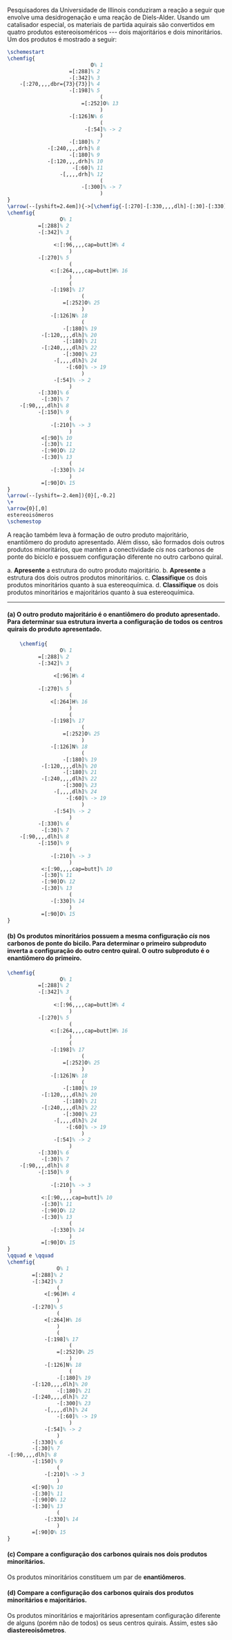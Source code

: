 Pesquisadores da Universidade de Illinois conduziram a reação a seguir que envolve uma desidrogenação e uma reação de Diels-Alder. Usando um catalisador especial, os materiais de partida aquirais são convertidos em quatro produtos estereoisoméricos --- dois majoritários e dois minoritários. Um dos produtos é mostrado a seguir:

```latex
\schemestart
\chemfig{
                           O% 1
                    =[:288]% 2
                    -[:342]% 3
    -[:270,,,,dbr={73}{73}]% 4
                    -[:198]% 5
                              (
                        =[:252]O% 13
                              )
                    -[:126]N% 6
                              (
                         -[:54]% -> 2
                              )
                    -[:180]% 7
             -[:240,,,,drh]% 8
                    -[:180]% 9
             -[:120,,,,drh]% 10
                     -[:60]% 11
                 -[,,,,drh]% 12
                              (
                        -[:300]% -> 7
                              )
}
\arrow(--[yshift=2.4em]){->[\chemfig{-[:270]-[:330,,,,dlh]-[:30]-[:330]-[:30]-[:330]O-[:30](-[:330])=[:90]O}][catalisador]}[,3]
\chemfig{
                 O% 1
          =[:288]% 2
          -[:342]% 3
                    (
               <:[:96,,,,cap=butt]H% 4
                    )
          -[:270]% 5
                    (
              <:[:264,,,,cap=butt]H% 16
                    )
                    (
              -[:198]% 17
                        (
                  =[:252]O% 25
                        )
              -[:126]N% 18
                        (
                  -[:180]% 19
           -[:120,,,,dlh]% 20
                  -[:180]% 21
           -[:240,,,,dlh]% 22
                  -[:300]% 23
               -[,,,,dlh]% 24
                   -[:60]% -> 19
                        )
               -[:54]% -> 2
                    )
          -[:330]% 6
           -[:30]% 7
    -[:90,,,,dlh]% 8
          -[:150]% 9
                    (
              -[:210]% -> 3
                    )
           <[:90]% 10
           -[:30]% 11
           -[:90]O% 12
           -[:30]% 13
                    (
              -[:330]% 14
                    )
           =[:90]O% 15
}
\arrow(--[yshift=-2.4em]){0}[,-0.2]
\+
\arrow{0}[,0]
estereoisômeros
\schemestop
```

A reação também leva à formação de outro produto majoritário, enantiômero do produto apresentado. Além disso, são formados dois outros produtos minoritários, que mantém a conectividade *cis* nos carbonos de ponte do biciclo e possuem configuração diferente no outro carbono quiral.

a. **Apresente** a estrutura do outro produto majoritário.
b. **Apresente** a estrutura dos dois outros produtos minoritários.
c. **Classifique** os dois produtos minoritários quanto à sua estereoquímica.
d. **Classifique** os dois produtos minoritários e majoritários quanto à sua estereoquímica.

---

#### **(a)** O outro produto majoritário é o enantiômero do produto apresentado. Para determinar sua estrutura inverta a configuração de todos os centros quirais do produto apresentado.

```latex
    \chemfig{
                 O% 1
          =[:288]% 2
          -[:342]% 3
                    (
               <[:96]H% 4
                    )
          -[:270]% 5
                    (
              <[:264]H% 16
                    )
                    (
              -[:198]% 17
                        (
                  =[:252]O% 25
                        )
              -[:126]N% 18
                        (
                  -[:180]% 19
           -[:120,,,,dlh]% 20
                  -[:180]% 21
           -[:240,,,,dlh]% 22
                  -[:300]% 23
               -[,,,,dlh]% 24
                   -[:60]% -> 19
                        )
               -[:54]% -> 2
                    )
          -[:330]% 6
           -[:30]% 7
    -[:90,,,,dlh]% 8
          -[:150]% 9
                    (
              -[:210]% -> 3
                    )
           <:[:90,,,,cap=butt]% 10
           -[:30]% 11
           -[:90]O% 12
           -[:30]% 13
                    (
              -[:330]% 14
                    )
           =[:90]O% 15
}
```

#### **(b)** Os produtos minoritários possuem a mesma configuração *cis* nos carbonos de ponte do bicilo. Para determinar o primeiro subproduto inverta a configuração do outro centro quiral. O outro subproduto é o enantiômero do primeiro.

```latex
\chemfig{
                 O% 1
          =[:288]% 2
          -[:342]% 3
                    (
               <:[:96,,,,cap=butt]H% 4
                    )
          -[:270]% 5
                    (
              <:[:264,,,,cap=butt]H% 16
                    )
                    (
              -[:198]% 17
                        (
                  =[:252]O% 25
                        )
              -[:126]N% 18
                        (
                  -[:180]% 19
           -[:120,,,,dlh]% 20
                  -[:180]% 21
           -[:240,,,,dlh]% 22
                  -[:300]% 23
               -[,,,,dlh]% 24
                   -[:60]% -> 19
                        )
               -[:54]% -> 2
                    )
          -[:330]% 6
           -[:30]% 7
    -[:90,,,,dlh]% 8
          -[:150]% 9
                    (
              -[:210]% -> 3
                    )
           <:[:90,,,,cap=butt]% 10
           -[:30]% 11
           -[:90]O% 12
           -[:30]% 13
                    (
              -[:330]% 14
                    )
           =[:90]O% 15
}
\qquad e \qquad
\chemfig{
                O% 1
        =[:288]% 2
        -[:342]% 3
                (
            <[:96]H% 4
                )
        -[:270]% 5
                (
            <[:264]H% 16
                )
                (
            -[:198]% 17
                    (
                =[:252]O% 25
                    )
            -[:126]N% 18
                    (
                -[:180]% 19
        -[:120,,,,dlh]% 20
                -[:180]% 21
        -[:240,,,,dlh]% 22
                -[:300]% 23
            -[,,,,dlh]% 24
                -[:60]% -> 19
                    )
            -[:54]% -> 2
                )
        -[:330]% 6
        -[:30]% 7
-[:90,,,,dlh]% 8
        -[:150]% 9
                (
            -[:210]% -> 3
                )
        <[:90]% 10
        -[:30]% 11
        -[:90]O% 12
        -[:30]% 13
                (
            -[:330]% 14
                )
        =[:90]O% 15
}
```

#### **(c)** Compare a configuração dos carbonos quirais nos dois produtos minoritários.

Os produtos minoritários constituem um par de **enantiômeros**.

#### **(d)** Compare a configuração dos carbonos quirais dos produtos minoritários e majoritários.

Os produtos minoritários e majoritários apresentam configuração diferente de alguns (porém não de todos) os seus centros quirais. Assim, estes são **diastereoisômetros**.
